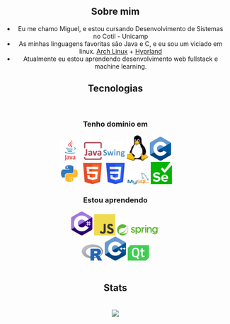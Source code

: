 <h2 align="center">Sobre mim</h2>

- Eu me chamo Miguel, e estou cursando Desenvolvimento de Sistemas no Cotil - Unicamp
- As minhas linguagens favoritas são Java e C, e eu sou um viciado em linux. [Arch Linux](https://archlinux.org) + [Hyprland](https://hyprland.org)
- Atualmente eu estou aprendendo desenvolvimento web fullstack e machine learning.

<h2 align="center">Tecnologias</h2>
<br>
<h3 align="center">Tenho domínio em</h3>
<div align="center">
    <img src="img/java.png" width=48px>
    <img src="img/swing.png" width=96px>
    <img src="img/tux.png" width=48px>
    <img src="img/c.png" width=48px><br>
    <img src="img/python.png" width=48px>
    <img src="img/html.png" width=48px>
    <img src="img/css.png" width=48px>
    <img src="img/mysql.png" width=48px>
    <img src="img/selenium.png" width=48px>
  </div>
<h3 align="center">Estou aprendendo</h3>
  <div align="center">
    <img src="img/cs.png" width=48px>
    <img src="img/js.png" width=48px>
    <img src="img/spring.png" width=96px><br>
    <img src="img/r.png" width=48px>
    <img src="img/cpp.png" width=48px>
    <img src="img/qt.png" width=48px>
  </div>
<br>
<h2 align="center">Stats</h2>
<br>
<html align="center">
  <div align="center">
  <img align="center" src="https://github-readme-stats.vercel.app/api?username=mgcvale&show_icons=true&theme=tokyonight">
  </div>
</html>
